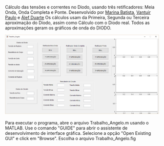 Cálculo das tensões e correntes no Diodo, usando três retificadores: Meia Onda, Onda Completa e Ponte.
Desenvolvido por [Marina Batista](https://github.com/marinabsz), [Vantuir Paulo](https://github.com/vantuirpaulo) e [Álef Duarte](https://github.com/alefduarte)
Os cálculos usam da Primeira, Segunda ou Terceira aproximação do Diodo, assim como Cálculo com o Diodo real.
Todos as aproximações geram os gráficos de onda do DIODO.


![alt text](https://github.com/alefduarte/diodo/blob/master/Tela_Inicial.png)

Para executar o programa, abre o arquivo Trabalho_Angelo.m usando o MATLAB. Use o comando "GUIDE" para abrir o assistente de desenvolvimento de interface gráfica. 
Selecione a opção "Open Existing GUI" e click em "Browse".
Escolha o arquivo Trabalho_Angelo.fig
